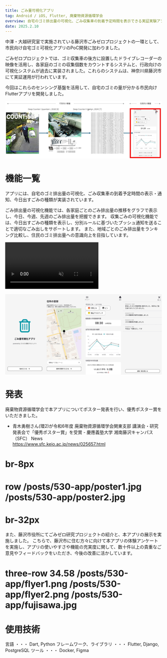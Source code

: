 ```yaml
---
title: ごみ量可視化アプリ
tag: Android / iOS, Flutter, 廃棄物資源循環学会
overview: 自宅のゴミ排出量の可視化、ごみ収集車の到着予定時間を表示できる実証実験アプリ
date: 2025.2.10
---
```


中澤・大越研究室で実施されている藤沢市ごみゼロプロジェクトの一環として、市民向け自宅ゴミ可視化アプリのPoC開発に加わりました。

ごみゼロプロジェクトでは、ゴミ収集車の後方に設置したドライブレコーダーの映像を活用し、各家庭のゴミの収集個数をカウントするシステムと、行政向けの可視化システムが過去に実装されました。これらのシステムは、神奈川県藤沢市にて実証運用が行われています。

今回はこれらのセンシング基盤を活用して、自宅のゴミの量が分かる市民向けFlutterアプリを開発しました。

![](/public/posts/530-app/project.jpg)

# 機能一覧
アプリには、自宅のゴミ排出量の可視化、ごみ収集車の到着予定時間の表示・通知、今日出すごみの種類が実装されています。

ごみ排出量の可視化機能では、各家庭ごとのごみ排出量の推移をグラフで表示し、今日、今週、先週のごみ排出量を把握できます。
収集ごみの可視化機能では、今日出すごみの種類を表示し、分別ルールに基づいたプッシュ通知を送ることで適切なごみ出しをサポートします。
また、地域ごとのごみ排出量をランキング比較し、住民のゴミ排出量への意識向上を目指しています。

<video src="/posts/530-app/demo-video.mp4" width=300 controls autoplay muted></video>

![](/public/posts/530-app/thumbnail.jpg)


# 発表
廃棄物資源循環学会で本アプリについてポスター発表を行い、優秀ポスター賞をいただきました。

- 青木勇樹さん(環2)が令和6年度 廃棄物資源循環学会関東支部 講演会・研究発表会で「優秀ポスター賞」を受賞 - 慶應義塾大学 湘南藤沢キャンパス（SFC） News  
https://www.sfc.keio.ac.jp/news/025657.html

# br-8px
# row /posts/530-app/poster1.jpg /posts/530-app/poster2.jpg
# br-32px

また、藤沢市役所にてごみゼロ研究プロジェクトの紹介と、本アプリの展示を実施しました。
こちらで、藤沢市に住む方々に向けて本アプリの体験アンケートを実施し、アプリの使いやすさや機能の充実度に関して、数十件以上の貴重なご意見やフィードバックをいただき、今後の改善に活かしています。
# three-row 34.58 /posts/530-app/flyer1.png /posts/530-app/flyer2.png /posts/530-app/fujisawa.jpg


# 使用技術
言語 ・・・ Dart, Python
フレームワーク、ライブラリ ・・・ Flutter, Django, PostgreSQL
ツール ・・・ Docker,  Figma
